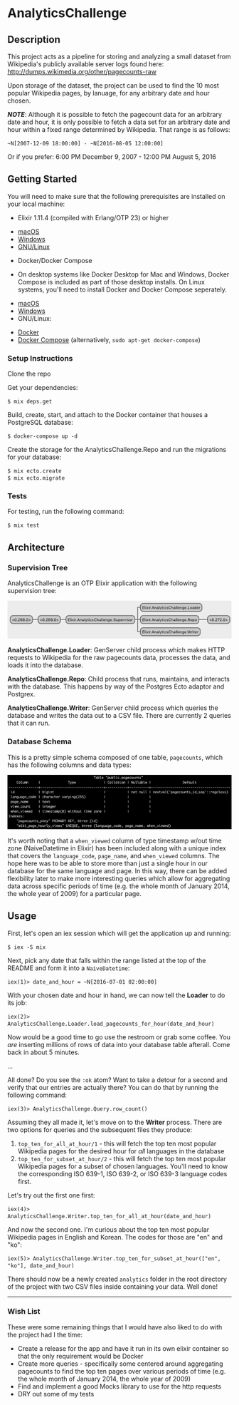# AnalyticsChallenge

## Description

This project acts as a pipeline for storing and analyzing a small dataset from Wikipedia's publicly
available server logs found here: http://dumps.wikimedia.org/other/pagecounts-raw

Upon storage of the dataset, the project can be used to find the 10 most popular Wikipedia pages, by
lanuage, for any arbitrary date and hour chosen.

***NOTE***: Although it is possible to fetch the pagecount data for an arbitrary date and hour, it
is only possible to fetch a data set for an arbitrary date and hour within a fixed range determined
by Wikipedia. That range is as follows:

    ~N[2007-12-09 18:00:00] - ~N[2016-08-05 12:00:00]

Or if you prefer: 6:00 PM December 9, 2007 - 12:00 PM August 5, 2016

## Getting Started

You will need to make sure that the following prerequisites are installed on your local machine:
- Elixir 1.11.4 (compiled with Erlang/OTP 23) or higher
 * [macOS](https://elixir-lang.org/install.html#macos)
 * [Windows](https://elixir-lang.org/install.html#windows)
 * [GNU/Linux](https://elixir-lang.org/install.html#gnulinux) 
- Docker/Docker Compose
 * On desktop systems like Docker Desktop for Mac and Windows, Docker Compose is included as part of those desktop installs. On Linux systems, you'll need to install Docker and Docker Compose seperately.
  + [macOS](https://docs.docker.com/desktop/mac/install/)
  + [Windows](https://docs.docker.com/desktop/windows/install/)
  + GNU/Linux:
   - [Docker](https://docs.docker.com/engine/install/)
   - [Docker Compose](https://docs.docker.com/compose/install/) (alternatively, `sudo apt-get docker-compose`)

### Setup Instructions

Clone the repo

Get your dependencies:

    $ mix deps.get

Build, create, start, and attach to the Docker container that houses a PostgreSQL database:

    $ docker-compose up -d

Create the storage for the AnalyticsChallenge.Repo and run the migrations for your database:

    $ mix ecto.create
    $ mix ecto.migrate

### Tests

For testing, run the following command:

    $ mix test

## Architecture

### Supervision Tree

AnalyticsChallenge is an OTP Elixir application with the following supervision tree:

![AnalyticsChallenge Supervision Tree](https://github.com/CoitThomas/analytics_challenge/blob/master/images/supervision_tree.png)

**AnalyticsChallenge.Loader**: GenServer child process which makes HTTP requests to Wikipedia for the raw pagecounts data, processes the data, and loads it into the database.

**AnalyticsChallenge.Repo**: Child process that runs, maintains, and interacts with the database. This happens by way of the Postgres Ecto adaptor and Postgrex.

**AnalyticsChallenge.Writer**: GenServer child process which queries the database and writes the data out to a CSV file. There are currently 2 queries that it can run.

### Database Schema

This is a pretty simple schema composed of one table, `pagecounts`, which has the following columns and data types:

![Pagecounts Table](https://github.com/CoitThomas/analytics_challenge/blob/master/images/pagecounts_table.png)

It's worth noting that a `when_viewed` column of type timestamp w/out time zone (NaiveDatetime in Elixir) has been included along with a unique index that covers the `language_code`, `page_name`, and `when_viewed` columns. The hope here was to be able to store more than just a single hour in our database for the same language and page. In this way, there can be added flexibility later to make more interesting queries which allow for aggregating data across specific periods of time (e.g. the whole month of January 2014, the whole year of 2009) for a particular page.

## Usage

First, let's open an iex session which will get the application up and running:

    $ iex -S mix

Next, pick any date that falls within the range listed at the top of the README and form it into a `NaiveDatetime`:

    iex(1)> date_and_hour = ~N[2016-07-01 02:00:00]

With your chosen date and hour in hand, we can now tell the **Loader** to do its job:

    iex(2)> AnalyticsChallenge.Loader.load_pagecounts_for_hour(date_and_hour)

Now would be a good time to go use the restroom or grab some coffee. You *are* inserting millions of rows of data into your database table afterall. Come back in about 5 minutes.

...

All done? Do you see the `:ok` atom? Want to take a detour for a second and verify that our entries are actually there? You can do that by running the following command:

    iex(3)> AnalyticsChallenge.Query.row_count()

Assuming they all made it, let's move on to the **Writer** process. There are two options for queries and the subsequent files they produce:
1. `top_ten_for_all_at_hour/1` - this will fetch the top ten most popular Wikipedia pages for the desired hour for *all* languages in the database
2. `top_ten_for_subset_at_hour/2` - this will fetch the top ten most popular Wikipedia pages for a subset of chosen languages. You'll need to know the corresponding ISO 639-1, ISO 639-2, or ISO 639-3 language codes first.

Let's try out the first one first:

    iex(4)> AnalyticsChallenge.Writer.top_ten_for_all_at_hour(date_and_hour)

And now the second one. I'm curious about the top ten most popular Wikipedia pages in English and Korean. The codes for those are "en" and "ko":

    iex(5)> AnalyticsChallenge.Writer.top_ten_for_subset_at_hour(["en", "ko"], date_and_hour)

There should now be a newly created `analytics` folder in the root directory of the project with two
CSV files inside containing your data. Well done!

---

### Wish List

These were some remaining things that I would have also liked to do with the project had I the time:
- Create a release for the app and have it run in its own elixir container so that the only requirement would be Docker
- Create more queries - specifically some centered around aggregating pagecounts to find the top ten pages over various periods of time (e.g. the whole month of January 2014, the whole year of 2009)
- Find and implement a good Mocks library to use for the http requests
- DRY out some of my tests



